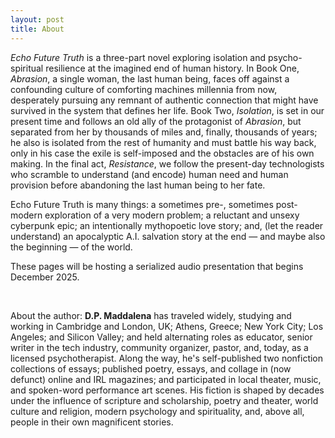 ```yaml
---
layout: post
title: About
---
```


*Echo Future Truth* is a three-part novel exploring isolation and psycho-spiritual resilience at the imagined end of human history. In Book One, *Abrasion*, a single woman, the last human being, faces off against a confounding culture of comforting machines millennia from now, desperately pursuing any remnant of authentic connection that might have survived in the system that defines her life. Book Two, *Isolation*, is set in our present time and follows an old ally of the protagonist of *Abrasion*, but separated from her by thousands of miles and, finally, thousands of years; he also is isolated from the rest of humanity and must battle his way back, only in his case the exile is self-imposed and the obstacles are of his own making. In the final act, *Resistance*, we follow the present-day technologists who scramble to understand (and encode) human need and human provision before abandoning the last human being to her fate. 

Echo Future Truth is many things: a sometimes pre-, sometimes post-modern exploration of a very modern problem; a reluctant and unsexy cyberpunk epic; an intentionally mythopoetic love story; and, (let the reader understand) an apocalyptic A.I. salvation story at the end — and maybe also the beginning — of the world.

These pages will be hosting a serialized audio presentation that begins December 2025. 

&nbsp;

About the author: **D.P. Maddalena** has traveled widely, studying and working in Cambridge and London, UK; Athens, Greece; New York City; Los Angeles; and Silicon Valley; and held alternating roles as educator, senior writer in the tech industry, community organizer, pastor, and, today, as a licensed psychotherapist. Along the way, he's self-published two nonfiction collections of essays; published poetry, essays, and collage in (now defunct) online and IRL magazines; and participated in local theater, music, and spoken-word performance art scenes. His fiction is shaped by decades under the influence of scripture and scholarship, poetry and theater, world culture and religion, modern psychology and spirituality, and, above all, people in their own magnificent stories.
